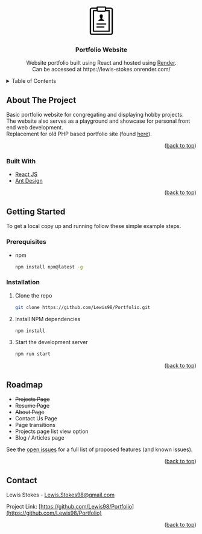 <a name="readme-top"></a>


<!-- PROJECT LOGO -->
<br />
<div align="center">
  <a href="https://github.com/Lewis98/Portfolio">
    <img src="public/favicon.ico" alt="Logo" width="80" height="80">
  </a>

<h3 align="center">Portfolio Website</h3>

  <p align="center">
    Website portfolio built using React and hosted using <a href="https://render.com/">Render</a>.<br/>
    Can be accessed at https://lewis-stokes.onrender.com/
    <br />
  </p>
</div>



<!-- TABLE OF CONTENTS -->
<details>
  <summary>Table of Contents</summary>
  <ol>
    <li>
      <a href="#about-the-project">About The Project</a>
      <ul>
        <li><a href="#built-with">Built With</a></li>
      </ul>
    </li>
    <li>
      <a href="#getting-started">Getting Started</a>
      <ul>
        <li><a href="#prerequisites">Prerequisites</a></li>
        <li><a href="#installation">Installation</a></li>
      </ul>
    </li>
    <li><a href="#roadmap">Roadmap</a></li>
    <li><a href="#contact">Contact</a></li>
    <!--<li><a href="#acknowledgments">Acknowledgments</a></li>-->
  </ol>
</details>



## About The Project

Basic portfolio website for congregating and displaying hobby projects. <br/>
The website also serves as a playground and showcase for personal front end web development. </br>
Replacement for old PHP based portfolio site (found [here](https://github.com/Lewis98/Portfolio-Website)).

<p align="right">(<a href="#readme-top">back to top</a>)</p>

### Built With

* [React JS](https://reactjs.org/)
* [Ant Design](https://ant.design/)

<p align="right">(<a href="#readme-top">back to top</a>)</p>



<!-- GETTING STARTED -->
## Getting Started

To get a local copy up and running follow these simple example steps.

### Prerequisites

* npm
  ```sh
  npm install npm@latest -g
  ```

### Installation

1. Clone the repo
   ```sh
   git clone https://github.com/Lewis98/Portfolio.git
   ```
3. Install NPM dependencies
   ```sh
   npm install
   ```
4. Start the development server
   ```js
   npm run start
   ```

<p align="right">(<a href="#readme-top">back to top</a>)</p>


<!-- ROADMAP -->
## Roadmap

- ~~Projects Page~~
- ~~Resume Page~~
- ~~About Page~~
- Contact Us Page
- Page transitions
- Projects page list view option
- Blog / Articles page

See the [open issues](https://github.com/Lewis98/Portfolio/issues) for a full list of proposed features (and known issues).

<p align="right">(<a href="#readme-top">back to top</a>)</p>


<!-- CONTACT -->
## Contact

Lewis Stokes - Lewis.Stokes98@gmail.com

Project Link: [https://github.com/Lewis98/Portfolio](https://github.com/Lewis98/Portfolio)

<p align="right">(<a href="#readme-top">back to top</a>)</p>



<!-- ACKNOWLEDGMENTS 
## Acknowledgments

* []()
* []()
* []()

<p align="right">(<a href="#readme-top">back to top</a>)</p>
-->
